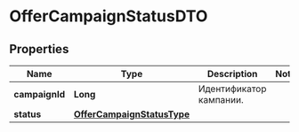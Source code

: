

# OfferCampaignStatusDTO

## Properties

Name | Type | Description | Notes
------------ | ------------- | ------------- | -------------
**campaignId** | **Long** | Идентификатор кампании.  | 
**status** | [**OfferCampaignStatusType**](OfferCampaignStatusType.md) |  | 




